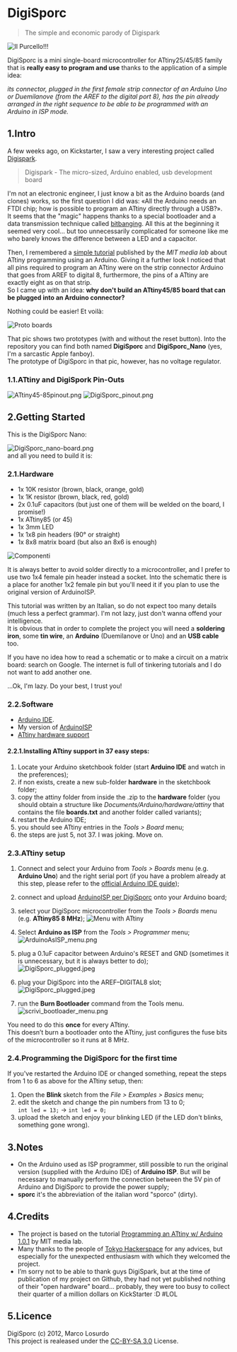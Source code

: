 # DigiSporc

> The simple and economic parody of Digispark

![Il Purcello!!!](https://raw.github.com/MarcoLosurdo/DigiSporc/master/pic/buta.png)

DigiSporc is a mini single-board microcontroller for ATtiny25/45/85 family that is **really easy to program and use** thanks to the application of a simple idea:

*its connector, plugged in the first female strip connector  of an Arduino Uno or Duemilanove (from the AREF to the digital port 8), has the pin already arranged in the right sequence to be able to be programmed with an Arduino in ISP mode.*

## 1.Intro
A few weeks ago, on Kickstarter, I saw a very interesting project called [Digispark](http://www.kickstarter.com/projects/digistump/digispark-the-tiny-arduino-enabled-usb-dev-board).

> Digispark - The micro-sized, Arduino enabled, usb development board

I'm not an electronic engineer, I just know a bit as the Arduino boards (and clones) works, so the first question I did was: «All the Arduino needs an FTDI chip; how is possible to program an ATtiny directly through a USB?».   
It seems that the "magic" happens thanks to a special bootloader and a data transmission technique called [bitbanging](http://en.wikipedia.org/wiki/Bit_banging). All this at the beginning it seemed very cool... but too unnecessarily complicated for someone like me who barely knows the difference between a LED and a capacitor.

Then, I remembered a [simple tutorial](http://hlt.media.mit.edu/?p=1695) published by the _MIT media lab_ about ATtiny programming using an Arduino. Giving it a further look I noticed that all pins required to program an ATtiny were on the strip connector Arduino that goes from AREF to digital 8, furthermore, the pins of a ATtiny are exactly eight as on that strip.  
So I came up with an idea: **why don't build an ATtiny45/85 board that can be plugged into an Arduino connector?**

Nothing could be easier! Et voilà:

![Proto boards](https://raw.github.com/MarcoLosurdo/DigiSporc/master/pic/DigiSporc%20proto.jpeg)

That pic shows two prototypes (with and without the reset button). Into the repository you can find both named **DigiSporc** and **DigiSporc_Nano** (yes, I'm a sarcastic Apple fanboy).  
The prototype of DigiSporc in that pic, however, has no voltage regulator.

### 1.1.ATtiny and DigiSpork Pin-Outs
![ATtiny45-85pinout.png](https://raw.github.com/MarcoLosurdo/DigiSporc/master/pic/ATtiny45-85pinout.png)
![DigiSporc_pinout.png](https://raw.github.com/MarcoLosurdo/DigiSporc/master/pic/DigiSporc_pinout.png)

## 2.Getting Started
This is the DigiSporc Nano:

![DigiSporc_nano-board.png](https://raw.github.com/MarcoLosurdo/DigiSporc/master/DigiSporc_nano-board.png)  
and all you need to build it is:

### 2.1.Hardware
* 1x 10K resistor (brown, black, orange, gold)
* 1x 1K resistor (brown, black, red, gold)
* 2x 0.1uF capacitors (but just one of them will be welded on the board, I promise!)
* 1x ATtiny85 (or 45)
* 1x 3mm LED
* 1x 1x8 pin headers (90° or straight)
* 1x 8x8 matrix board (but also an 8x6 is enough)

![Componenti](https://raw.github.com/MarcoLosurdo/DigiSporc/master/pic/Lanciami_i_componenti.jpeg)

It is always better to avoid solder directly to a microcontroller, and I prefer to use two 1x4 female pin header instead a socket.
Into the schematic there is a place for another 1x2 female pin but you'll need it if you plan to use the original version of ArduinoISP.

This tutorial was written by an Italian, so do not expect too many details (much less a perfect grammar). I'm not lazy, just don't wanna offend your intelligence.  
It is obvious that in order to complete the project you will need a **soldering iron**, some **tin wire**, an **Arduino** (Duemilanove or Uno) and an **USB cable** too. 
 
If you have no idea how to read a schematic or to make a circuit on a matrix board: search on Google. The internet is full of tinkering tutorials and I do not want to add another one.
 
...Ok, I'm lazy. Do your best, I trust you!

### 2.2.Software
* [Arduino IDE](http://arduino.cc/en/Main/Software).
* My version of [ArduinoISP](https://raw.github.com/MarcoLosurdo/DigiSporc/master/ArduinoISP_per_DigiSporc.ino)
* [ATtiny hardware support](https://github.com/damellis/attiny/zipball/Arduino1)

#### 2.2.1.Installing ATtiny support in 37 easy steps:
1. Locate your Arduino sketchbook folder (start **Arduino IDE** and watch in the preferences);
1. if non exists, create a new sub-folder **hardware** in the sketchbook folder;
1. copy the attiny folder from inside the .zip to the **hardware** folder (you should obtain a structure like _Documents/Arduino/hardware/attiny_ that contains the file **boards.txt** and another folder called variants);
1. restart the Arduino IDE;
1. you should see ATtiny entries in the _Tools > Board_ menu;
1. the steps are just 5, not 37. I was joking. Move on.

### 2.3.ATtiny setup
1. Connect and select your Arduino from _Tools > Boards_ menu (e.g. **Arduino Uno**) and the right serial port (if you have a problem already at this step, please refer to the [official Arduino IDE guide](http://arduino.cc/en/Guide/HomePage));
1. connect and upload [ArduinoISP per DigiSporc](https://raw.github.com/MarcoLosurdo/DigiSporc/master/ArduinoISP_per_DigiSporc.ino) onto your Arduino board;
1. select your DigiSporc microcontroller from the _Tools > Boards_ menu (e.g. **ATtiny85 8 MHz**);
![Menu with ATtiny](https://raw.github.com/MarcoLosurdo/DigiSporc/master/pic/ATtiny-Boards-Menu.png)

1. Select **Arduino as ISP** from the _Tools > Programmer_ menu;  
![ArduinoAsISP_menu.png](https://raw.github.com/MarcoLosurdo/DigiSporc/master/pic/ArduinoAsISP_menu.png)

1. plug a 0.1uF capacitor between Arduino's RESET and GND (sometimes it is unnecessary, but it is always better to do);  
![DigiSporc_plugged.jpeg](https://raw.github.com/MarcoLosurdo/DigiSporc/master/pic/capacitor_ResetGND.jpeg)

1. plug your DigiSporc into the AREF–DIGITAL8 slot;  
![DigiSporc_plugged.jpeg](https://raw.github.com/MarcoLosurdo/DigiSporc/master/pic/DigiSporc_plugged.jpeg)
1. run the **Burn Bootloader** command from the Tools menu.  
![scrivi_bootloader_menu.png](https://raw.github.com/MarcoLosurdo/DigiSporc/master/pic/scrivi_bootloader_menu.png)

You need to do this **once** for every ATtiny.  
This doesn’t burn a bootloader onto the ATtiny, just configures the fuse bits of the microcontroller so it runs at 8 MHz.

### 2.4.Programming the DigiSporc for the first time
If you've restarted the Arduino IDE or changed something, repeat the steps from 1 to 6 as above for the ATtiny setup, then:

1. Open the **Blink** sketch from the _File > Examples > Basics_ menu;
1. edit the sketch and change the pin numbers from 13 to 0;  
`int led = 13;` → `int led = 0;`
1. upload the sketch and enjoy your blinking LED (if the LED don't blinks, something gone wrong).

## 3.Notes
* On the Arduino used as ISP programmer, still possible to run  the original version (supplied with the Arduino IDE) of **Arduino ISP**. But will be necessary to manually perform the connection between the 5V pin of Arduino and DigiSporc to provide the power supply;
* **sporc** it's the abbreviation of the italian word "sporco" (dirty).

## 4.Credits
- The project is based on the tutorial [Programming an ATtiny w/ Arduino 1.0.1](http://hlt.media.mit.edu/?p=1695) by MIT media lab.
- Many thanks to the people of [Tokyo Hackerspace](http://tokyohackerspace.org/) for any advices, but especially for the unexpected enthusiasm with which they welcomed the project.
- I’m sorry not to be able to thank guys DigiSpark, but at the time of publication of my project on Github, they had not yet published nothing of their "open hardware" board… probably, they were too busy to collect their quarter of a million dollars on KickStarter :D #LOL

## 5.Licence
DigiSporc (c) 2012, Marco Losurdo  
This project is realeased under the [CC-BY-SA 3.0](http://creativecommons.org/licenses/by-sa/3.0/us/) License.